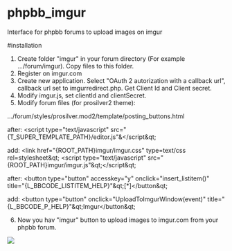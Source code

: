 # phpbb_imgur
Interface for phpbb forums to upload images on imgur

#installation

1. Create folder "imgur" in your forum directory (For example .../forum/imgur). Copy files to this folder.
2. Register on imgur.com
3. Create new application. Select "OAuth 2 autorization with a callback url", callback url set to imgurredirect.php. Get Client Id and Client secret.
4. Modify imgur.js, set clientId and clientSecret.
5. Modify forum files (for prosilver2 theme):

.../forum/styles/prosilver.mod2/template/posting_buttons.html

after:
&lt;script type="text/javascript" src="{T_SUPER_TEMPLATE_PATH}/editor.js"&&lt;/script&qt;

add:
&lt;link href="{ROOT_PATH}imgur/imgur.css" type=text/css rel=stylesheet&qt;
&lt;script type="text/javascript" src="{ROOT_PATH}imgur/imgur.js"&qt;&lt;/script&qt;

after:
&lt;button type="button" accesskey="y" onclick="insert_listitem()" title="{L_BBCODE_LISTITEM_HELP}"&qt;[*]&lt;/button&qt;

add:
&lt;button type="button" onclick="UploadToImgurWindow(event)" title="{L_BBCODE_P_HELP}"&qt;Imgur&lt;/button&qt;

6. Now you hav "imgur" button to upload images to imgur.com from your phpbb forum.

<img src="http://i.imgur.com/mDpgGIr.jpg">

